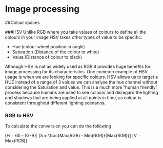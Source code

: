 # Image processing
##Colour spaces

###HSV
Unlike RGB where you take values of colours to define all the colours in your image HSV takes other types of value to be specific:

- Hue (colour wheel position in angle)
- Saturation (Distance of the colour to white)
- Value (Distance of colour to black)

Although HSV is not as widely used as RGB it provides huge benefits for image processing for its characteristics. One common example of HSV usage is when we are looking for specific colours. HSV allows us to target a HUE instead of a range of 3 values we can analyse the hue channel without considering the Saturation and value. This is a much more "human friendly" process because humans are used to see colours and disregard the lighting and shadows that are being applied at all points in time, as colour is consistent throughout different lighting scenarios.

### RGB to HSV
To calculate the conversion you can do the following

\[H = 60 - (G-B)\]
\[S = \frac{Max(RGB) - Min(RGB)}{Max(RGB)}\]
\[V = Max(RGB)\]
